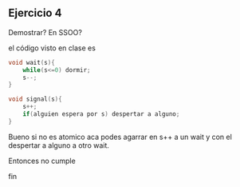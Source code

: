 ## Ejercicio 4

Demostrar? En SSOO?

el código visto en clase es
```c
void wait(s){
    while(s<=0) dormir;
    s--;
}

void signal(s){
    s++;
    if(alguien espera por s) despertar a alguno;
}
```

Bueno si no es atomico aca podes agarrar en s++ a un wait y con el despertar a alguno a otro wait.

Entonces no cumple

fin
